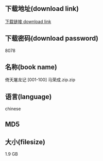 ## 下载地址(download link)
[下载链接 download link](https://voluble-croquembouche-d321dc.netlify.app/?s=%E5%80%9A%E5%A4%A9%E5%B1%A0%E9%BE%99%E8%AE%B0+%5B001-100%5D+%E9%A9%AC%E8%8D%A3%E6%88%90.zip)

## 下载密码(download password)
8078

## 名称(book name)
倚天屠龙记 [001-100] 马荣成.zip.zip

## 语言(language)
chinese

## MD5


## 大小(filesize)
1.9 GB
